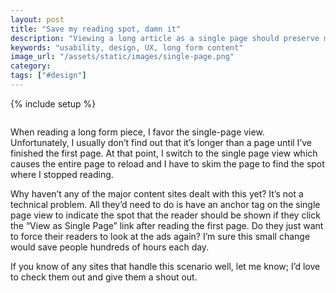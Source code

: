 ```yaml
---
layout: post
title: "Save my reading spot, damn it"
description: "Viewing a long article as a single page should preserve my spot on the page. It's really not a difficult tech problem and a big usability win."
keywords: "usability, design, UX, long form content"
image_url: "/assets/static/images/single-page.png"
category:
tags: ["#design"]
---
```

{% include setup %}

<amp-img src="{{ IMG_PATH }}single-page.png" alt="A typical view as single page option" style="float:right;" width="400" height="128" layout="responsive">

When reading a long form piece, I favor the single-page view. Unfortunately, I usually don’t find out that it’s longer than a page until I’ve finished the first page. At that point, I switch to the single page view which causes the entire page to reload and I have to skim the page to find the spot where I stopped reading.

Why haven’t any of the major content sites dealt with this yet? It’s not a technical problem. All they’d need to do is have an anchor tag on the single page view to indicate the spot that the reader should be shown if they click the “View as Single Page” link after reading the first page. Do they just want to force their readers to look at the ads again? I’m sure this small change would save people hundreds of hours each day.

If you know of any sites that handle this scenario well, let me know; I’d love to check them out and give them a shout out.
